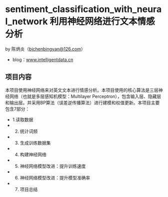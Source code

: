 # sentiment_classification_with_neural_network 利用神经网络进行文本情感分析
by 陈炳炎（bjchenbingyan@126.com）
* blog：www.intelligentdata.cn
## 项目内容
本项目使用神经网络来对英文文本进行情感分析。本项目使用的核心算法是三层神经网络（也就是多层感知机模型：Multilayer Perceptron），包含输入层、隐藏层和输出层。并采用BP算法（误差逆传播算法）进行建模和权值更新。本项目主要包含7部分：
* 1.读取数据
* 2. 统计词频
* 3. 生成训练数据集
* 4. 构建神经网络
* 5. 神经网络模型改进：提升训练速度
* 6. 神经网络模型改进：提升模型准确率
* 7. 项目总结